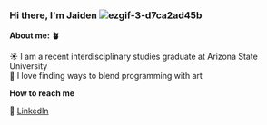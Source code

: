 ### Hi there, I'm Jaiden ![ezgif-3-d7ca2ad45b](https://user-images.githubusercontent.com/8977333/147840202-16d1be92-1bfe-4656-89c5-7f11a5de6183.gif)


**About me: 🪴**

:sunny: I am a recent interdisciplinary studies graduate at Arizona State University<br />
:art: I love finding ways to blend programming with art<br />

**How to reach me**

💌 [LinkedIn](https://www.linkedin.com/in/jaiden-esprit-250568202/)
